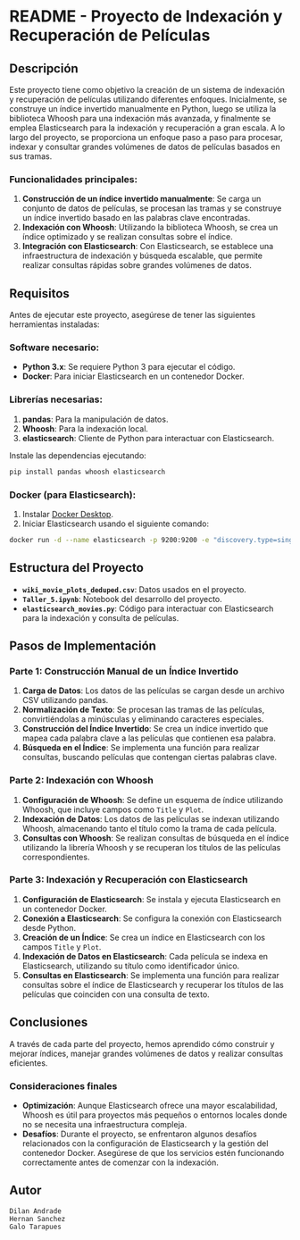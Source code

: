 
# README - Proyecto de Indexación y Recuperación de Películas

## Descripción

Este proyecto tiene como objetivo la creación de un sistema de indexación y recuperación de películas utilizando diferentes enfoques. Inicialmente, se construye un índice invertido manualmente en Python, luego se utiliza la biblioteca Whoosh para una indexación más avanzada, y finalmente se emplea Elasticsearch para la indexación y recuperación a gran escala. A lo largo del proyecto, se proporciona un enfoque paso a paso para procesar, indexar y consultar grandes volúmenes de datos de películas basados en sus tramas.

### Funcionalidades principales:
1. **Construcción de un índice invertido manualmente**: Se carga un conjunto de datos de películas, se procesan las tramas y se construye un índice invertido basado en las palabras clave encontradas.
2. **Indexación con Whoosh**: Utilizando la biblioteca Whoosh, se crea un índice optimizado y se realizan consultas sobre el índice.
3. **Integración con Elasticsearch**: Con Elasticsearch, se establece una infraestructura de indexación y búsqueda escalable, que permite realizar consultas rápidas sobre grandes volúmenes de datos.

## Requisitos

Antes de ejecutar este proyecto, asegúrese de tener las siguientes herramientas instaladas:

### Software necesario:
- **Python 3.x**: Se requiere Python 3 para ejecutar el código.
- **Docker**: Para iniciar Elasticsearch en un contenedor Docker.
  
### Librerías necesarias:
1. **pandas**: Para la manipulación de datos.
2. **Whoosh**: Para la indexación local.
3. **elasticsearch**: Cliente de Python para interactuar con Elasticsearch.

Instale las dependencias ejecutando:
```bash
pip install pandas whoosh elasticsearch
```

### Docker (para Elasticsearch):
1. Instalar [Docker Desktop](https://www.docker.com/products/docker-desktop).
2. Iniciar Elasticsearch usando el siguiente comando:
```bash
docker run -d --name elasticsearch -p 9200:9200 -e "discovery.type=single-node" docker.elastic.co/elasticsearch/elasticsearch:8.10.2
```

## Estructura del Proyecto

- **`wiki_movie_plots_deduped.csv`**: Datos usados en el proyecto.
- **`Taller_5.ipynb`**: Notebook del desarrollo del proyecto.
- **`elasticsearch_movies.py`**: Código para interactuar con Elasticsearch para la indexación y consulta de películas.

## Pasos de Implementación

### Parte 1: Construcción Manual de un Índice Invertido
1. **Carga de Datos**: Los datos de las películas se cargan desde un archivo CSV utilizando pandas.
2. **Normalización de Texto**: Se procesan las tramas de las películas, convirtiéndolas a minúsculas y eliminando caracteres especiales.
3. **Construcción del Índice Invertido**: Se crea un índice invertido que mapea cada palabra clave a las películas que contienen esa palabra.
4. **Búsqueda en el Índice**: Se implementa una función para realizar consultas, buscando películas que contengan ciertas palabras clave.

### Parte 2: Indexación con Whoosh
1. **Configuración de Whoosh**: Se define un esquema de índice utilizando Whoosh, que incluye campos como `Title` y `Plot`.
2. **Indexación de Datos**: Los datos de las películas se indexan utilizando Whoosh, almacenando tanto el título como la trama de cada película.
3. **Consultas con Whoosh**: Se realizan consultas de búsqueda en el índice utilizando la librería Whoosh y se recuperan los títulos de las películas correspondientes.

### Parte 3: Indexación y Recuperación con Elasticsearch
1. **Configuración de Elasticsearch**: Se instala y ejecuta Elasticsearch en un contenedor Docker.
2. **Conexión a Elasticsearch**: Se configura la conexión con Elasticsearch desde Python.
3. **Creación de un Índice**: Se crea un índice en Elasticsearch con los campos `Title` y `Plot`.
4. **Indexación de Datos en Elasticsearch**: Cada película se indexa en Elasticsearch, utilizando su título como identificador único.
5. **Consultas en Elasticsearch**: Se implementa una función para realizar consultas sobre el índice de Elasticsearch y recuperar los títulos de las películas que coinciden con una consulta de texto.

  
## Conclusiones

A través de cada parte del proyecto, hemos aprendido cómo construir y mejorar índices, manejar grandes volúmenes de datos y realizar consultas eficientes.

### Consideraciones finales

- **Optimización**: Aunque Elasticsearch ofrece una mayor escalabilidad, Whoosh es útil para proyectos más pequeños o entornos locales donde no se necesita una infraestructura compleja.
- **Desafíos**: Durante el proyecto, se enfrentaron algunos desafíos relacionados con la configuración de Elasticsearch y la gestión del contenedor Docker. Asegúrese de que los servicios estén funcionando correctamente antes de comenzar con la indexación.

## Autor

    Dilan Andrade
    Hernan Sanchez
    Galo Tarapues

